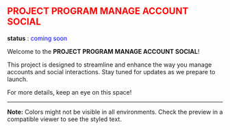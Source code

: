 ## <span style="color:red">PROJECT PROGRAM MANAGE ACCOUNT SOCIAL</span> 

**status** : <span style="color:blue">coming soon</span>

Welcome to the **PROJECT PROGRAM MANAGE ACCOUNT SOCIAL**! 

This project is designed to streamline and enhance the way you manage accounts and social interactions. Stay tuned for updates as we prepare to launch. 

For more details, keep an eye on this space!

---
**Note:** Colors might not be visible in all environments. Check the preview in a compatible viewer to see the styled text.
